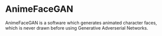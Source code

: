 # AnimeFaceGAN
AnimeFaceGAN is a software which generates animated character faces, which is never drawn before using Generative Adverserial Networks.
